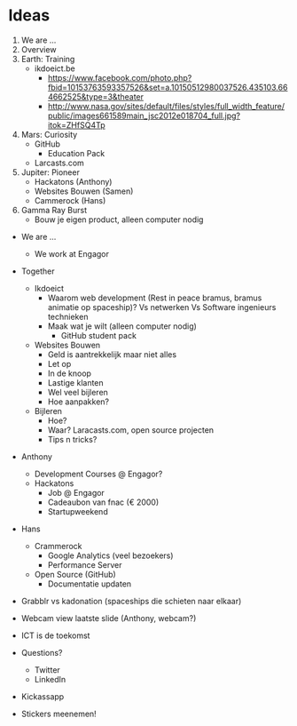 # Ideas

1. We are ...
2. Overview
3. Earth: Training
	* ikdoeict.be
		* https://www.facebook.com/photo.php?fbid=10153763593357526&set=a.10150512980037526.435103.664662525&type=3&theater
		* http://www.nasa.gov/sites/default/files/styles/full_width_feature/public/images661589main_jsc2012e018704_full.jpg?itok=ZHfSQ4Tp
4. Mars: Curiosity
	* GitHub
		* Education Pack
	* Larcasts.com
5. Jupiter: Pioneer
	* Hackatons (Anthony)
	* Websites Bouwen (Samen)
	* Cammerock (Hans)
6. Gamma Ray Burst
	* Bouw je eigen product, alleen computer nodig

* We are ...
	* We work at Engagor

* Together
	* Ikdoeict
		* Waarom web development (Rest in peace bramus, bramus animatie op spaceship)? Vs netwerken Vs Software ingenieurs technieken
		* Maak wat je wilt (alleen computer nodig)
			* GitHub student pack
	* Websites Bouwen
		* Geld is aantrekkelijk maar niet alles
		* Let op
		* In de knoop
		* Lastige klanten
		* Wel veel bijleren
		* Hoe aanpakken?
	* Bijleren
		* Hoe?
		* Waar? Laracasts.com, open source projecten
		* Tips n tricks?

* Anthony
	* Development Courses @ Engagor?
	* Hackatons
		* Job @ Engagor
		* Cadeaubon van fnac (€ 2000)
		* Startupweekend

* Hans
	* Crammerock
		* Google Analytics (veel bezoekers)
		* Performance Server
	* Open Source (GitHub)
		* Documentatie updaten


* Grabblr vs kadonation (spaceships die schieten naar elkaar)

* Webcam view laatste slide (Anthony, webcam?)

* ICT is de toekomst

* Questions?
	* Twitter
	* LinkedIn

* Kickassapp

* Stickers meenemen!